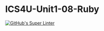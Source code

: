 # ICS4U-Unit1-08-Ruby
[![GitHub's Super Linter](https://github.com/cameron-teed/ICS4U-Unit1-08-Ruby/workflows/GitHub's%20Super%20Linter/badge.svg)](https://github.com/cameron-teed/ICS4U-Unit1-08-Ruby/actions)

